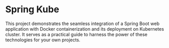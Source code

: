 # Spring Kube

This project demonstrates the seamless integration of a Spring Boot web application with Docker containerization and its deployment on Kubernetes cluster. It serves as a practical guide to harness the power of these technologies for your own projects.